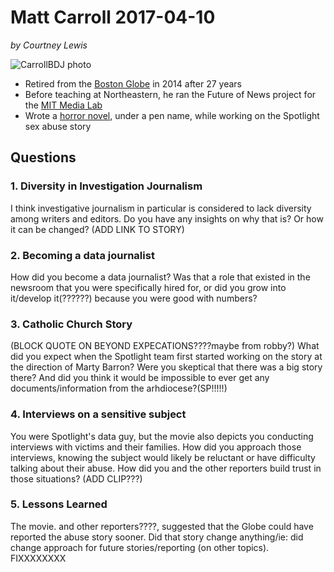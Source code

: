 # Matt Carroll 2017-04-10

*by Courtney Lewis*

![CarrollBDJ photo](http://images.huffingtonpost.com/2016-03-01-1456856291-1539353-CARROLLSPOTLIGHT_original.jpg)
- Retired from the [Boston Globe](https://www.bostonglobe.com/) in 2014 after 27 years
- Before teaching at Northeastern, he ran the Future of News project for the [MIT Media Lab](https://www.media.mit.edu/)
- Wrote a [horror novel](https://cdn-images-1.medium.com/max/800/1*AQOzBmDok5Zg3JyTRdctDw.png), under a pen name, while working on the Spotlight sex abuse story

## Questions

### 1. Diversity in Investigation Journalism
I think investigative journalism in particular is considered to lack diversity among writers and editors. Do you have any insights on why that is? Or how it can be changed? (ADD LINK TO STORY)  

### 2. Becoming a data journalist
How did you become a data journalist? Was that a role that existed in the newsroom that you were specifically hired for, or did you grow into it/develop it(??????) because you were good with numbers?

### 3. Catholic Church Story
(BLOCK QUOTE ON BEYOND EXPECATIONS????maybe from robby?) What did you expect when the Spotlight team first started working on the story at the direction of Marty Barron? Were you skeptical that there was a big story there? And did you think it would be impossible to ever get any documents/information from the arhdiocese?(SP!!!!!)

### 4. Interviews on a sensitive subject
You were Spotlight's data guy, but the movie also depicts you conducting interviews with victims and their families. How did you approach those interviews, knowing the subject would likely be reluctant or have difficulty talking about their abuse. How did you and the other reporters build trust in those situations?  (ADD CLIP???)

### 5. Lessons Learned
The movie. and other reporters????, suggested that the Globe could have reported the abuse story sooner. Did that story change anything/ie: did change approach for future stories/reporting (on other topics). FIXXXXXXXX
